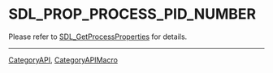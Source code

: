 # SDL_PROP_PROCESS_PID_NUMBER

Please refer to [SDL_GetProcessProperties](SDL_GetProcessProperties) for details.

----
[CategoryAPI](CategoryAPI), [CategoryAPIMacro](CategoryAPIMacro)

